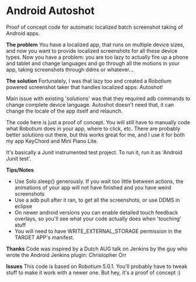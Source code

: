 Android Autoshot
================
Proof of concept code for automatic localized batch screenshot taking of Android apps.

**The problem**
You have a localized app, that runs on multiple device sizes, and now you want to provide localized screenshots for all these device types.
Now you have a problem: you are too lazy to actually fire up a phone and tablet and change languages and go through all the motions in your app, taking screenshots through ddms or whatever...

**The solution**
Fortunately, I was that lazy too and created a Robotium powered screenshot taker that handles localized apps: Autoshot!

Main issue with existing 'solutions' was that they required adb commands to change complete device language. Autoshot doesn't need that, it can change the locale of the app itself and relaunch.

The code here is just a proof of concept. You will still have to manually code what Robotium does in your app, where to click, etc. There are probably better solutions out there, but this works great for me, and I use it for both my app KeyChord and Mini Piano Lite.

It's basically a Junit instrumented test project. To run it, run it as 'Android Junit test'.

**Tips/Notes**
- Use Solo.sleep() generously. If you wait too little between actions, the animations of your app will not have finished and you have weird screenshots
- Use a adb pull after it ran, to get all the screenshots, or use DDMS in eclipse
- On newer android versions you can enable detailed touch feedback overlays, so you'll see what your code actually does when 'touching' stuff
- You will need to have WRITE_EXTERNAL_STORAGE permission in the TARGET APP's manifest.

**Thanks**
Code was inspired by a Dutch AUG talk on Jenkins by the guy who wrote the Android Jenkins plugin: Christopher Orr

**Issues**
This code is based on Robotium 5.0.1. You'll probably have to tweak stuff to make it work with a newer one. But hey, it's a proof of concept :)




